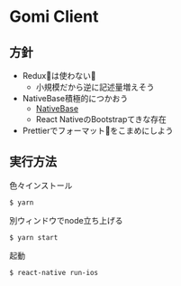 # Gomi Client

## 方針

- Reduxは使わない
  - 小規模だから逆に記述量増えそう
- NativeBase積極的につかおう
  - [NativeBase](https://nativebase.io)
  - React NativeのBootstrapてきな存在
- Prettierでフォーマットをこまめにしよう

## 実行方法

色々インストール
```
$ yarn
```

別ウィンドウでnode立ち上げる
```
$ yarn start
```

起動
```
$ react-native run-ios
```
